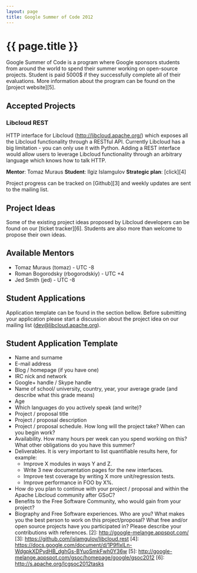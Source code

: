 ```yaml
---
layout: page
title: Google Summer of Code 2012
---
```


# {{ page.title }}

Google Summer of Code is a program where Google sponsors students from around
the world to spend their summer working on open-source projects. Student is
paid 5000$ if they successfully complete all of their evaluations. More
information about the program can be found on the [project website][5].

## Accepted Projects

### Libcloud REST

HTTP interface for Libcloud (http://libcloud.apache.org/) which exposes
all the Libcloud functionality through a RESTful API. Currently Libcloud
has a big limitation - you can only use it with Python. Adding a REST
interface would allow users to leverage Libcloud functionality through an
arbitrary language which knows how to talk HTTP.

**Mentor**: Tomaz Muraus
**Student**: Ilgiz Islamgulov
**Strategic plan**: [click][4]

Project progress can be tracked on [Github][3] and weekly updates are sent to
the mailing list.

## Project Ideas

Some of the existing project ideas proposed by Libcloud developers can be found
on our [ticket tracker][6]. Students are also more than welcome to propose
their own ideas.

## Available Mentors

* Tomaz Muraus (tomaz) - UTC -8
* Roman Bogorodsky (rbogorodskiy) - UTC +4
* Jed Smith (jed) - UTC -8

## Student Applications

Application template can be found in the section bellow. Before submitting
your application please start a discussion about the project idea on our
mailing list (dev@libcloud.apache.org).

## Student Application Template

* Name and surname
* E-mail address
* Blog / homepage (if you have one)
* IRC nick and network
* Google+ handle / Skype handle
* Name of school/  university, country, year, your average grade (and describe what this grade means)
* Age
* Which languages do you actively speak (and write)?
* Project / proposal title
* Project / proposal description
* Project / proposal schedule. How long will the project take? When can you begin work?
* Availability. How many hours per week can you spend working on this? What other obligations do you have this summer?
* Deliverables. It is very important to list quantifiable results here, for example:
  * Improve X modules in ways Y and Z.
  * Write 3 new documentation pages for the new interfaces.
  * Improve test coverage by writing X more unit/regression tests.
  * Improve performance in FOO by X%.
* How do you plan to continue with your project / proposal and within the Apache Libcloud community after GSoC?
* Benefits to the Free Software Community, who would gain from your project?
* Biography and Free Software experiences. Who are you? What makes you the best person to work on this project/proposal? What free and/or open source projects have you participated in? Please describe your contributions with references.
[2]: http://google-melange.appspot.com/
[3]: https://github.com/islamgulov/libcloud.rest
[4]: https://docs.google.com/document/d/1P9fIxILn-WdgpkXDPydHB_dghGs-BYuoSmkFwh0Y36w
[5]: http://google-melange.appspot.com/gsoc/homepage/google/gsoc2012
[6]: http://s.apache.org/lcgsoc2012tasks
